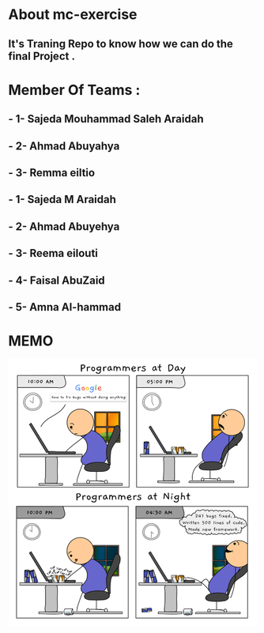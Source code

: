 # About mc-exercise
## It's Traning Repo to know how we  can  do the final Project .

# Member Of Teams :

## - 1- Sajeda Mouhammad Saleh Araidah
## - 2- Ahmad Abuyahya 
## - 3- Remma eiltio 

## - 1- Sajeda M Araidah
## - 2- Ahmad Abuyehya 
## - 3- Reema eilouti

## - 4- Faisal AbuZaid
## - 5- Amna Al-hammad 



# MEMO
![Pic](joke.png)









 
